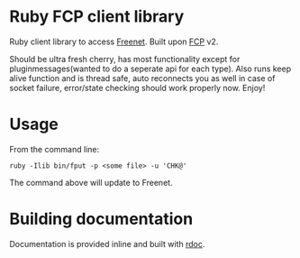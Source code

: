 Ruby FCP client library
==

Ruby client library to access [Freenet][2]. Built upon [FCP][3] v2.

Should be ultra fresh cherry, has most functionality except for pluginmessages(wanted to do a seperate api for each
type). Also runs keep alive function and is thread safe, auto reconnects you as well in case of socket failure,
error/state checking should work properly now. Enjoy!

Usage
==

From the command line:

    ruby -Ilib bin/fput -p <some file> -u 'CHK@'

The command above will update <some file> to Freenet.

Building documentation
==

Documentation is provided inline and built with [rdoc][1].


  [1]: https://github.com/rdoc/rdoc
  [2]: https://freenetproject.org
  [3]: https://wiki.freenetproject.org/FCP
